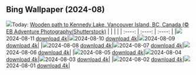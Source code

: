 ## Bing Wallpaper (2024-08)
![](https://global.bing.com/th?id=OHR.TofinoVancouver_EN-GB3629180467_UHD.jpg&w=1000)Today: [Wooden path to Kennedy Lake, Vancouver Island, BC, Canada (© EB Adventure Photography/Shutterstock)](https://global.bing.com/th?id=OHR.TofinoVancouver_EN-GB3629180467_UHD.jpg)
|      |      |      |
| :----: | :----: | :----: |
|![](https://global.bing.com/th?id=OHR.TofinoVancouver_EN-GB3629180467_UHD.jpg&pid=hp&w=384&h=216&rs=1&c=4)2024-08-11 [download 4k](https://global.bing.com/th?id=OHR.TofinoVancouver_EN-GB3629180467_UHD.jpg)|![](https://global.bing.com/th?id=OHR.JoshuaTreeNP_EN-GB1169305265_UHD.jpg&pid=hp&w=384&h=216&rs=1&c=4)2024-08-10 [download 4k](https://global.bing.com/th?id=OHR.JoshuaTreeNP_EN-GB1169305265_UHD.jpg)|![](https://global.bing.com/th?id=OHR.BristolBalloonFiesta2024_EN-GB5744730173_UHD.jpg&pid=hp&w=384&h=216&rs=1&c=4)2024-08-09 [download 4k](https://global.bing.com/th?id=OHR.BristolBalloonFiesta2024_EN-GB5744730173_UHD.jpg)|
|![](https://global.bing.com/th?id=OHR.SpottedOwlet_EN-GB7230363465_UHD.jpg&pid=hp&w=384&h=216&rs=1&c=4)2024-08-08 [download 4k](https://global.bing.com/th?id=OHR.SpottedOwlet_EN-GB7230363465_UHD.jpg)|![](https://global.bing.com/th?id=OHR.RhinelandVineyards_EN-GB0382871701_UHD.jpg&pid=hp&w=384&h=216&rs=1&c=4)2024-08-07 [download 4k](https://global.bing.com/th?id=OHR.RhinelandVineyards_EN-GB0382871701_UHD.jpg)|![](https://global.bing.com/th?id=OHR.MolokiniHawaii_EN-GB7304592210_UHD.jpg&pid=hp&w=384&h=216&rs=1&c=4)2024-08-06 [download 4k](https://global.bing.com/th?id=OHR.MolokiniHawaii_EN-GB7304592210_UHD.jpg)|
|![](https://global.bing.com/th?id=OHR.HertfordshireLavender_EN-GB8608001356_UHD.jpg&pid=hp&w=384&h=216&rs=1&c=4)2024-08-05 [download 4k](https://global.bing.com/th?id=OHR.HertfordshireLavender_EN-GB8608001356_UHD.jpg)|![](https://global.bing.com/th?id=OHR.GimignanoTuscany_EN-GB0016765846_UHD.jpg&pid=hp&w=384&h=216&rs=1&c=4)2024-08-04 [download 4k](https://global.bing.com/th?id=OHR.GimignanoTuscany_EN-GB0016765846_UHD.jpg)|![](https://global.bing.com/th?id=OHR.WulongKarst_EN-GB8759537408_UHD.jpg&pid=hp&w=384&h=216&rs=1&c=4)2024-08-03 [download 4k](https://global.bing.com/th?id=OHR.WulongKarst_EN-GB8759537408_UHD.jpg)|
|![](https://global.bing.com/th?id=OHR.TrunkBay_EN-GB8816603455_UHD.jpg&pid=hp&w=384&h=216&rs=1&c=4)2024-08-02 [download 4k](https://global.bing.com/th?id=OHR.TrunkBay_EN-GB8816603455_UHD.jpg)|![](https://global.bing.com/th?id=OHR.KaptaiLake_EN-GB8876933727_UHD.jpg&pid=hp&w=384&h=216&rs=1&c=4)2024-08-01 [download 4k](https://global.bing.com/th?id=OHR.KaptaiLake_EN-GB8876933727_UHD.jpg)|